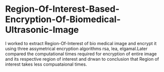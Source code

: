 # Region-Of-Interest-Based-Encryption-Of-Biomedical-Ultrasonic-Image

I worked to extract  Region-Of-Interest of bio medical image and encrypt it using three assymetrical encryption algorithms rsa, lea, elgamal.Later compared the computational times required for encryption of entire image and its respective region of interest and drwan to conclusion that Region of interest takes less compuataional times. 
